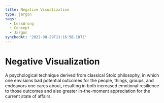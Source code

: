 ```yaml
---
title: Negative Visualization
type: jargon
tags:
  - LessWrong
  - Concept
  - Jargon
synchedAt: '2022-08-29T11:16:58.187Z'
---
```


# Negative Visualization

A psychological technique derived from classical Stoic philosophy, in which one envisions bad potential outcomes for the people, things, groups, and endeavors one cares about, resulting in both increased emotional resilience to those outcomes and also greater in-the-moment appreciation for the current state of affairs.
 
